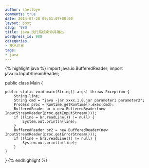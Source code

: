 ```yaml
---
author: shellbye
comments: true
date: 2014-07-28 09:51:07+00:00
layout: post
slug: '980'
title: java 执行系统命令并输出
wordpress_id: 980
categories:
- 技术世界
tags:
- java
---
```



{% highlight java %}
import java.io.BufferedReader;
import java.io.InputStreamReader;

public class Main {

    public static void main(String[] args) throws Exception {
        String line;
        String cmd = "java -jar xxxx.1.0.jar parameter1 parameter2";
        Process proc = Runtime.getRuntime().exec(cmd);
        BufferedReader br = new BufferedReader(new InputStreamReader(proc.getInputStream()));
        if ((line = br.readLine()) != null) {
            System.out.println(line);
        }
        BufferedReader br2 = new BufferedReader(new InputStreamReader(proc.getErrorStream()));
        if ((line = br2.readLine()) != null) {
            System.out.println(line);
        }
    }
}
{% endhighlight %}

